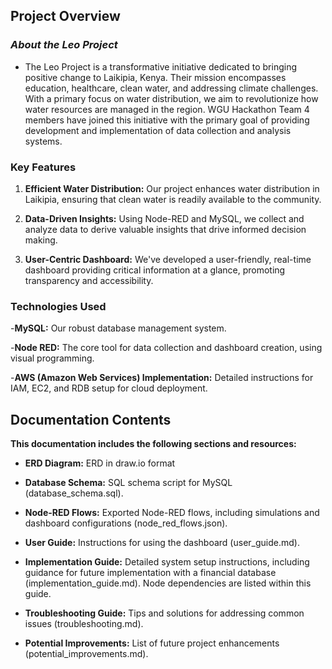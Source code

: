 ## Project Overview
### _About the Leo Project_
- The Leo Project is a transformative initiative dedicated to bringing positive change to Laikipia, Kenya.  Their mission encompasses education, healthcare, clean water, and addressing climate challenges.  With a primary focus on water distribution, we aim to revolutionize how water resources are managed in the region.  WGU Hackathon Team 4 members have joined this initiative with the primary goal of providing development and implementation of data collection and analysis systems.
### Key Features
1. **Efficient Water Distribution:** Our project enhances water distribution in Laikipia, ensuring that clean water is readily available to the community.

1. **Data-Driven Insights:** Using Node-RED and MySQL, we collect and analyze data to derive valuable insights that drive informed decision making.

1. **User-Centric Dashboard:** We've developed a user-friendly, real-time dashboard providing critical information at a glance, promoting transparency and accessibility.
### Technologies Used
-**MySQL:** Our robust database management system.
 
-**Node RED:** The core tool for data collection and dashboard creation, using visual programming.

-**AWS (Amazon Web Services) Implementation:** Detailed instructions for IAM, EC2, and RDB setup for cloud deployment.
 
## Documentation Contents
**This documentation includes the following sections and resources:**

- **ERD Diagram:** ERD in draw.io format

- **Database Schema:** SQL schema script for MySQL (database_schema.sql).

- **Node-RED Flows:** Exported Node-RED flows, including simulations and dashboard configurations (node_red_flows.json).

- **User Guide:** Instructions for using the dashboard (user_guide.md).

- **Implementation Guide:** Detailed system setup instructions, including guidance for future implementation with a financial database (implementation_guide.md).  Node dependencies are listed within this guide.

- **Troubleshooting Guide:** Tips and solutions for addressing common issues (troubleshooting.md).

- **Potential Improvements:** List of future project enhancements (potential_improvements.md).
